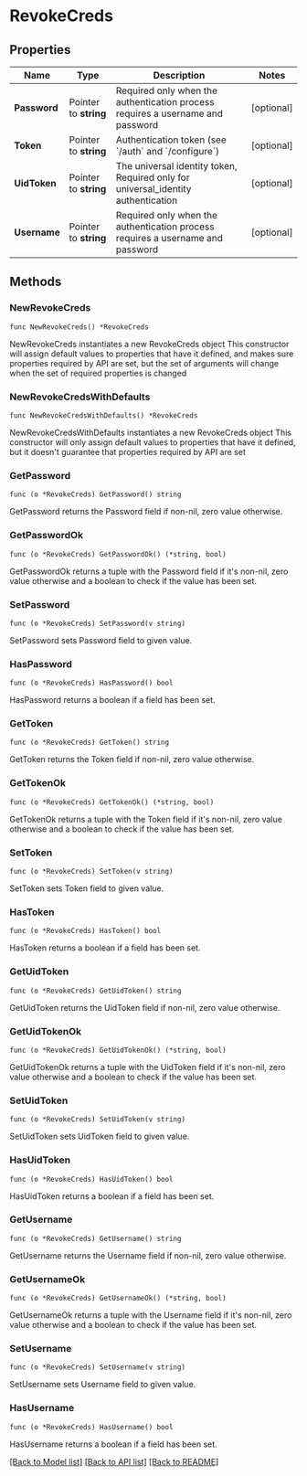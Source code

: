 # RevokeCreds

## Properties

Name | Type | Description | Notes
------------ | ------------- | ------------- | -------------
**Password** | Pointer to **string** | Required only when the authentication process requires a username and password | [optional] 
**Token** | Pointer to **string** | Authentication token (see &#x60;/auth&#x60; and &#x60;/configure&#x60;) | [optional] 
**UidToken** | Pointer to **string** | The universal identity token, Required only for universal_identity authentication | [optional] 
**Username** | Pointer to **string** | Required only when the authentication process requires a username and password | [optional] 

## Methods

### NewRevokeCreds

`func NewRevokeCreds() *RevokeCreds`

NewRevokeCreds instantiates a new RevokeCreds object
This constructor will assign default values to properties that have it defined,
and makes sure properties required by API are set, but the set of arguments
will change when the set of required properties is changed

### NewRevokeCredsWithDefaults

`func NewRevokeCredsWithDefaults() *RevokeCreds`

NewRevokeCredsWithDefaults instantiates a new RevokeCreds object
This constructor will only assign default values to properties that have it defined,
but it doesn't guarantee that properties required by API are set

### GetPassword

`func (o *RevokeCreds) GetPassword() string`

GetPassword returns the Password field if non-nil, zero value otherwise.

### GetPasswordOk

`func (o *RevokeCreds) GetPasswordOk() (*string, bool)`

GetPasswordOk returns a tuple with the Password field if it's non-nil, zero value otherwise
and a boolean to check if the value has been set.

### SetPassword

`func (o *RevokeCreds) SetPassword(v string)`

SetPassword sets Password field to given value.

### HasPassword

`func (o *RevokeCreds) HasPassword() bool`

HasPassword returns a boolean if a field has been set.

### GetToken

`func (o *RevokeCreds) GetToken() string`

GetToken returns the Token field if non-nil, zero value otherwise.

### GetTokenOk

`func (o *RevokeCreds) GetTokenOk() (*string, bool)`

GetTokenOk returns a tuple with the Token field if it's non-nil, zero value otherwise
and a boolean to check if the value has been set.

### SetToken

`func (o *RevokeCreds) SetToken(v string)`

SetToken sets Token field to given value.

### HasToken

`func (o *RevokeCreds) HasToken() bool`

HasToken returns a boolean if a field has been set.

### GetUidToken

`func (o *RevokeCreds) GetUidToken() string`

GetUidToken returns the UidToken field if non-nil, zero value otherwise.

### GetUidTokenOk

`func (o *RevokeCreds) GetUidTokenOk() (*string, bool)`

GetUidTokenOk returns a tuple with the UidToken field if it's non-nil, zero value otherwise
and a boolean to check if the value has been set.

### SetUidToken

`func (o *RevokeCreds) SetUidToken(v string)`

SetUidToken sets UidToken field to given value.

### HasUidToken

`func (o *RevokeCreds) HasUidToken() bool`

HasUidToken returns a boolean if a field has been set.

### GetUsername

`func (o *RevokeCreds) GetUsername() string`

GetUsername returns the Username field if non-nil, zero value otherwise.

### GetUsernameOk

`func (o *RevokeCreds) GetUsernameOk() (*string, bool)`

GetUsernameOk returns a tuple with the Username field if it's non-nil, zero value otherwise
and a boolean to check if the value has been set.

### SetUsername

`func (o *RevokeCreds) SetUsername(v string)`

SetUsername sets Username field to given value.

### HasUsername

`func (o *RevokeCreds) HasUsername() bool`

HasUsername returns a boolean if a field has been set.


[[Back to Model list]](../README.md#documentation-for-models) [[Back to API list]](../README.md#documentation-for-api-endpoints) [[Back to README]](../README.md)


